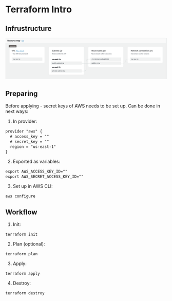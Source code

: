 # Terraform Intro

## Infrustructure

![ResourceMap](Screenshots/ResourceMap.png)

## Preparing

Before applying - secret keys of AWS needs to be set up.
Can be done in next ways:

1. In provider:
```
provider "aws" {
  # access_key = ""
  # secret_key = ""
  region = "us-east-1"
}
```

2. Exported as variables:
```
export AWS_ACCESS_KEY_ID=""
export AWS_SECRET_ACCESS_KEY_ID=""
```

3. Set up in AWS CLI:
```
aws configure
```

## Workflow

1. Init:
```
terraform init
```

2. Plan (optional):
```
terraform plan
```

3. Apply:
```
terraform apply
```

4. Destroy:
```
terraform destroy
```
